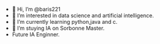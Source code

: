 - 👋 Hi, I’m @baris221
- 👀 I’m interested in data science and artificial intelligence.
- 🌱 I’m currently learning python,java and c.
- 💞️ I’m stuying IA on Sorbonne Master.
- Future IA Enginner.

<!---
baris221/baris221 is a ✨ special ✨ repository because its `README.md` (this file) appears on your GitHub profile.
You can click the Preview link to take a look at your changes.
--->
